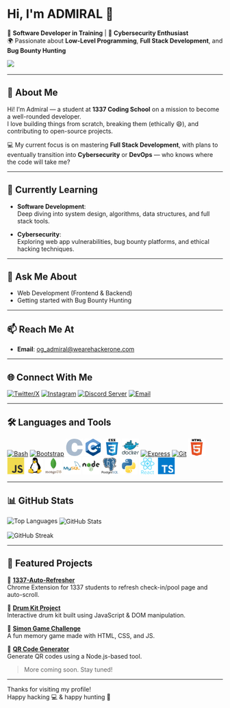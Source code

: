 # Hi, I'm ADMIRAL 👋

🚀 **Software Developer in Training** | 🔐 **Cybersecurity Enthusiast**  
🌍 Passionate about **Low-Level Programming**, **Full Stack Development**, and **Bug Bounty Hunting**

<img src="./admiralgarp.gif" width="450" />

---

## 🌟 About Me  

Hi! I’m Admiral — a student at **1337 Coding School** on a mission to become a well-rounded developer.  
I love building things from scratch, breaking them (ethically 😄), and contributing to open-source projects.  

💻 My current focus is on mastering **Full Stack Development**, with plans to eventually transition into **Cybersecurity** or **DevOps** — who knows where the code will take me?

---

## 🧠 Currently Learning

- **Software Development**:  
  Deep diving into system design, algorithms, data structures, and full stack tools.

- **Cybersecurity**:  
  Exploring web app vulnerabilities, bug bounty platforms, and ethical hacking techniques.

---

## 💬 Ask Me About

- Web Development (Frontend & Backend)
- Getting started with Bug Bounty Hunting

---

## 📫 Reach Me At

- **Email**: [og_admiral@wearehackerone.com](mailto:og_admiral@wearehackerone.com)

---

## 🌐 Connect With Me

<p align="left">
  <a href="https://x.com/og_admiral" target="_blank"><img src="https://i.postimg.cc/7L3Pbx1k/x-logo-nice.png" alt="Twitter/X" height="37" width="37" /></a>
  <a href="https://instagram.com/og_admiral" target="_blank"><img src="https://raw.githubusercontent.com/rahuldkjain/github-profile-readme-generator/master/src/images/icons/Social/instagram.svg" alt="Instagram" height="30" width="40" /></a>
  <a href="https://discord.gg/DW8wwhr3Gy" target="_blank"><img src="https://i.postimg.cc/FRhrL2GJ/discordlogosize.png" alt="Discord Server" height="30" width="40" /></a>
  <a href="mailto:og_admiral@wearehackerone.com" target="_blank"><img src="https://static.vecteezy.com/system/resources/previews/020/964/377/non_2x/gmail-mail-icon-for-web-design-free-png.png" alt="Email" height="30" width="40" /></a>
</p>

---

## 🛠️ Languages and Tools

<p align="left">
  <a href="https://www.gnu.org/software/bash/" target="_blank"><img src="https://upload.wikimedia.org/wikipedia/commons/thumb/4/4b/Bash_Logo_Colored.svg/2048px-Bash_Logo_Colored.svg.png" alt="Bash" width="40" height="40"/></a>
  <a href="https://getbootstrap.com" target="_blank"><img src="https://getbootstrap.com/docs/5.2/assets/brand/bootstrap-logo-shadow.png" alt="Bootstrap" width="40" height="40"/></a>
  <a href="https://www.cprogramming.com/" target="_blank"><img src="https://raw.githubusercontent.com/devicons/devicon/master/icons/c/c-original.svg" alt="C" width="40" height="40"/></a>
  <a href="https://www.w3schools.com/cpp/" target="_blank"><img src="https://raw.githubusercontent.com/devicons/devicon/master/icons/cplusplus/cplusplus-original.svg" alt="C++" width="40" height="40"/></a>
  <a href="https://www.w3schools.com/css/" target="_blank"><img src="https://raw.githubusercontent.com/devicons/devicon/master/icons/css3/css3-original-wordmark.svg" alt="CSS" width="40" height="40"/></a>
  <a href="https://www.docker.com/" target="_blank"><img src="https://raw.githubusercontent.com/devicons/devicon/master/icons/docker/docker-original-wordmark.svg" alt="Docker" width="40" height="40"/></a>
  <a href="https://expressjs.com" target="_blank"><img src="https://i.postimg.cc/G3kfN4Lr/express-js-logo.png" alt="Express" width="40" height="40"/></a>
  <a href="https://git-scm.com/" target="_blank"><img src="https://www.vectorlogo.zone/logos/git-scm/git-scm-icon.svg" alt="Git" width="40" height="40"/></a>
  <a href="https://developer.mozilla.org/en-US/docs/Web/HTML" target="_blank"><img src="https://raw.githubusercontent.com/devicons/devicon/master/icons/html5/html5-original-wordmark.svg" alt="HTML5" width="40" height="40"/></a>
  <a href="https://developer.mozilla.org/en-US/docs/Web/JavaScript" target="_blank"><img src="https://raw.githubusercontent.com/devicons/devicon/master/icons/javascript/javascript-original.svg" alt="JavaScript" width="40" height="40"/></a>
  <a href="https://www.linux.org/" target="_blank"><img src="https://raw.githubusercontent.com/devicons/devicon/master/icons/linux/linux-original.svg" alt="Linux" width="40" height="40"/></a>
  <a href="https://www.mongodb.com/" target="_blank"><img src="https://raw.githubusercontent.com/devicons/devicon/master/icons/mongodb/mongodb-original-wordmark.svg" alt="MongoDB" width="40" height="40"/></a>
  <a href="https://www.mysql.com/" target="_blank"><img src="https://raw.githubusercontent.com/devicons/devicon/master/icons/mysql/mysql-original-wordmark.svg" alt="MySQL" width="40" height="40"/></a>
  <a href="https://nodejs.org" target="_blank"><img src="https://raw.githubusercontent.com/devicons/devicon/master/icons/nodejs/nodejs-original-wordmark.svg" alt="Node.js" width="40" height="40"/></a>
  <a href="https://www.postgresql.org" target="_blank"><img src="https://raw.githubusercontent.com/devicons/devicon/master/icons/postgresql/postgresql-original-wordmark.svg" alt="PostgreSQL" width="40" height="40"/></a>
  <a href="https://www.python.org" target="_blank"><img src="https://raw.githubusercontent.com/devicons/devicon/master/icons/python/python-original.svg" alt="Python" width="40" height="40"/></a>
  <a href="https://reactjs.org/" target="_blank"><img src="https://raw.githubusercontent.com/devicons/devicon/master/icons/react/react-original-wordmark.svg" alt="React" width="40" height="40"/></a>
  <a href="https://www.typescriptlang.org/" target="_blank"><img src="https://raw.githubusercontent.com/devicons/devicon/master/icons/typescript/typescript-original.svg" alt="TypeScript" width="40" height="40"/></a>
</p>

---

## 📊 GitHub Stats

<p>
  <img align="left" src="https://github-readme-stats.vercel.app/api/top-langs?username=ogadmiral&show_icons=true&locale=en&layout=compact" alt="Top Languages" />
</p>

<p>&nbsp;<img align="center" src="https://github-readme-stats.vercel.app/api?username=ogadmiral&show_icons=true&locale=en" alt="GitHub Stats" /></p>

<p><img align="center" src="https://github-readme-streak-stats.herokuapp.com/?user=ogadmiral" alt="GitHub Streak" /></p>

---

## 📂 Featured Projects

🌟 **[1337-Auto-Refresher](https://github.com/ogadmiral/1337-Auto-Refresher)**  
Chrome Extension for 1337 students to refresh check-in/pool page and auto-scroll.

🌟 **[Drum Kit Project](https://github.com/ogadmiral/Drum-Kit-Project)**  
Interactive drum kit built using JavaScript & DOM manipulation.

🌟 **[Simon Game Challenge](https://github.com/ogadmiral/Simon-Game-Challenge)**  
A fun memory game made with HTML, CSS, and JS.

🌟 **[QR Code Generator](https://github.com/ogadmiral/node.js-qr-generator)**  
Generate QR codes using a Node.js-based tool.

> More coming soon. Stay tuned!

---

Thanks for visiting my profile!  
Happy hacking 💻 & happy hunting 🐞